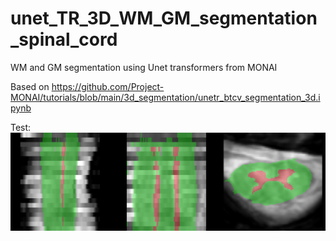# unet_TR_3D_WM_GM_segmentation_spinal_cord
WM and GM segmentation using Unet transformers from MONAI 

Based on https://github.com/Project-MONAI/tutorials/blob/main/3d_segmentation/unetr_btcv_segmentation_3d.ipynb

Test:
![](https://github.com/Nilser3/unet_TR_3D_WM_GM_segmentation_spinal_cord/blob/master/WM_GM.png)
